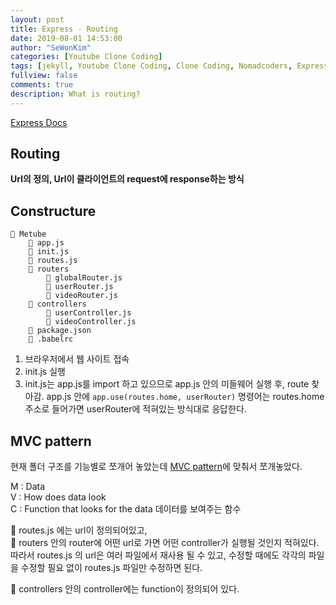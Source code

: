 ```yaml
---
layout: post
title: Express - Routing
date: 2019-08-01 14:53:00
author: "SeWonKim"
categories: [Youtube Clone Coding]
tags: [jekyll, Youtube Clone Coding, Clone Coding, Nomadcoders, Express, Route]
fullview: false
comments: true
description: What is routing?
---
```



[Express Docs](https://expressjs.com/ko/guide/routing.html)

## Routing
**Url의 정의, Url이 클라이언트의 request에 response하는 방식**


## Constructure
```
📂 Metube        
    📄 app.js
    📄 init.js
    📄 routes.js
    📂 routers
        📄 globalRouter.js
        📄 userRouter.js
        📄 videoRouter.js
    📂 controllers
        📄 userController.js
        📄 videoController.js
    📄 package.json
    📄 .babelrc
```    

1. 브라우저에서 웹 사이트 접속
2. init.js 실행
3. init.js는 app.js를 import 하고 있으므로 app.js 안의 미들웨어 실행 후, route 찾아감. app.js 안에 `app.use(routes.home, userRouter)` 명령어는 routes.home 주소로 들어가면 userRouter에 적혀있는 방식대로 응답한다.


## MVC pattern
  현재 폴더 구조를 기능별로 쪼개어 놓았는데 [MVC pattern](https://ko.wikipedia.org/wiki/%EB%AA%A8%EB%8D%B8-%EB%B7%B0-%EC%BB%A8%ED%8A%B8%EB%A1%A4%EB%9F%AC)에 맞춰서 쪼개놓았다. 

  M : Data    
  V : How does data look     
  C : Function that looks for the data 데이터를 보여주는 함수  
   

  📄 routes.js 에는 url이 정의되어있고,    
  📂 routers 안의 router에 어떤 url로 가면 어떤 controller가 실행될 것인지 적혀있다.     
  따라서 routes.js 의 url은 여러 파일에서 재사용 될 수 있고, 수정할 때에도 각각의 파일을 수정할 필요 없이 routes.js 파일만 수정하면 된다.

  📂 controllers 안의 controller에는 function이 정의되어 있다. 